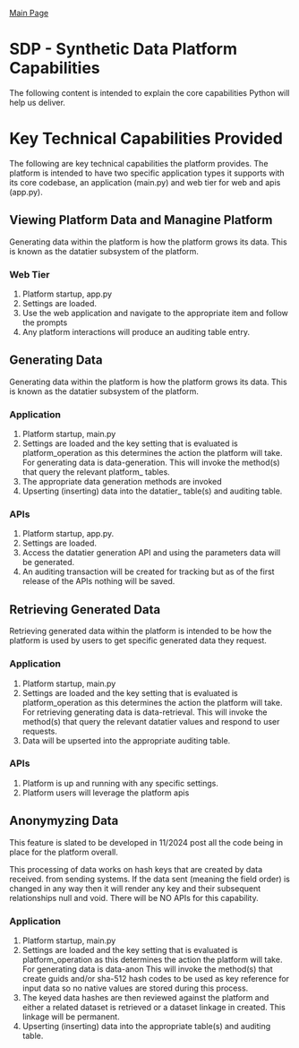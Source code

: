 <a href="https://github.com/SyntheticDataPlatform/Python/blob/main/profile/README.md" target="_blank">Main Page</a>

# SDP - Synthetic Data Platform Capabilities
The following content is intended to explain the core capabilities Python
will help us deliver.

# Key Technical Capabilities Provided
The following are key technical capabilities the platform provides. The platform
is intended to have two specific application types it supports with its core codebase,
an application (main.py) and web tier for web and apis (app.py).

## Viewing Platform Data and Managine Platform 
Generating data within the platform is how the platform grows its data. This is known 
as the datatier subsystem of the platform.

### Web Tier
1. Platform startup, app.py
2. Settings are loaded.
3. Use the web application and navigate to the appropriate item and follow the prompts
4. Any platform interactions will produce an auditing table entry.

## Generating Data 
Generating data within the platform is how the platform grows its data. This is known 
as the datatier subsystem of the platform.

### Application
1. Platform startup, main.py
2. Settings are loaded and the key setting that is evaluated is platform_operation as
this determines the action the platform will take. For generating data is data-generation.
This will invoke the method(s) that query the relevant platform_ tables.
3. The appropriate data generation methods are invoked 
4. Upserting (inserting) data into the datatier_ table(s) and auditing table.

### APIs
1. Platform startup, app.py.
2. Settings are loaded.
3. Access the datatier generation API and using the parameters data will be generated.
4. An auditing transaction will be created for tracking but as of the first release of the APIs 
nothing will be saved.

## Retrieving Generated Data
Retrieving generated data within the platform is intended to be how the platform
is used by users to get specific generated data they request.

### Application
1. Platform startup, main.py
2. Settings are loaded and the key setting that is evaluated is platform_operation as
this determines the action the platform will take. For retrieving generating data is data-retrieval.
This will invoke the method(s) that query the relevant datatier values and respond
to user requests.
3. Data will be upserted into the appropriate auditing table.

### APIs
1. Platform is up and running with any specific settings.
2. Platform users will leverage the platform apis

## Anonymyzing Data
This feature is slated to be developed in 11/2024 post all the code being in place
for the platform overall.

This processing of data works on hash keys that are created by data received. 
from sending systems. If the data sent (meaning the field order) is changed in any way
then it will render any key and their subsequent relationships null and void. There will
be NO APIs for this capability.

### Application
1. Platform startup, main.py
2. Settings are loaded and the key setting that is evaluated is platform_operation as
this determines the action the platform will take. For generating data is data-anon
This will invoke the method(s) that create guids and/or sha-512 hash codes to be used
as key reference for input data so no native values are stored during this process.
3. The keyed data hashes are then reviewed against the platform and either a related 
dataset is retrieved or a dataset linkage in created. This linkage will be permanent. 
4. Upserting (inserting) data into the appropriate table(s) and auditing table.
